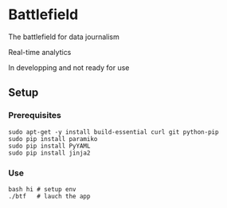 # Battlefield

The battlefield for data journalism

Real-time analytics

In developping and not ready for use

## Setup

### Prerequisites

    sudo apt-get -y install build-essential curl git python-pip
    sudo pip install paramiko
    sudo pip install PyYAML
    sudo pip install jinja2


### Use

    bash hi # setup env
    ./btf   # lauch the app

